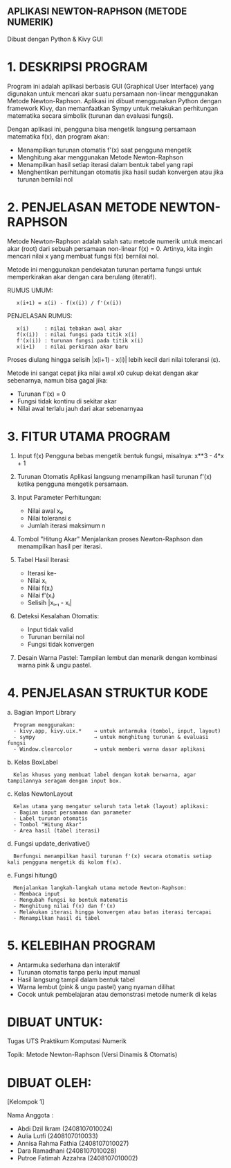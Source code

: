 ## APLIKASI NEWTON-RAPHSON (METODE NUMERIK) ##
Dibuat dengan Python & Kivy GUI


# 1. DESKRIPSI PROGRAM
   
   Program ini adalah aplikasi berbasis GUI (Graphical User Interface) yang digunakan untuk mencari akar suatu persamaan non-linear menggunakan Metode Newton-Raphson.
   Aplikasi ini dibuat menggunakan Python dengan framework Kivy, dan memanfaatkan Sympy untuk melakukan perhitungan matematika secara simbolik (turunan dan evaluasi fungsi).
   
   Dengan aplikasi ini, pengguna bisa mengetik langsung persamaan matematika f(x), dan program akan:
   -  Menampilkan turunan otomatis f'(x) saat pengguna mengetik
   -  Menghitung akar menggunakan Metode Newton-Raphson
   -  Menampilkan hasil setiap iterasi dalam bentuk tabel yang rapi
   -  Menghentikan perhitungan otomatis jika hasil sudah konvergen atau jika turunan bernilai nol


# 2. PENJELASAN METODE NEWTON-RAPHSON

   Metode Newton-Raphson adalah salah satu metode numerik untuk mencari akar (root) dari sebuah persamaan non-linear f(x) = 0.
   Artinya, kita ingin mencari nilai x yang membuat fungsi f(x) bernilai nol.

   Metode ini menggunakan pendekatan turunan pertama fungsi untuk memperkirakan akar dengan cara berulang (iteratif).

   RUMUS UMUM:

       x(i+1) = x(i) - f(x(i)) / f'(x(i))

   PENJELASAN RUMUS:

       x(i)     : nilai tebakan awal akar
       f(x(i))  : nilai fungsi pada titik x(i)
       f'(x(i)) : turunan fungsi pada titik x(i)
       x(i+1)   : nilai perkiraan akar baru

   Proses diulang hingga selisih |x(i+1) - x(i)| lebih kecil dari nilai toleransi (ε).

   Metode ini sangat cepat jika nilai awal x0 cukup dekat dengan akar sebenarnya, namun bisa gagal jika:
   - Turunan f'(x) = 0
   - Fungsi tidak kontinu di sekitar akar
   - Nilai awal terlalu jauh dari akar sebenarnyaa


# 3. FITUR UTAMA PROGRAM

   1. Input f(x)
      Pengguna bebas mengetik bentuk fungsi, misalnya:  x**3 - 4*x + 1

   2. Turunan Otomatis
      Aplikasi langsung menampilkan hasil turunan f'(x) ketika pengguna mengetik persamaan.

   3. Input Parameter Perhitungan:
      - Nilai awal x₀
      - Nilai toleransi ε
      - Jumlah iterasi maksimum n

   4. Tombol "Hitung Akar"
      Menjalankan proses Newton-Raphson dan menampilkan hasil per iterasi.

   5. Tabel Hasil Iterasi:
      - Iterasi ke-
      - Nilai xᵢ
      - Nilai f(xᵢ)
      - Nilai f'(xᵢ)
      - Selisih |xᵢ₊₁ - xᵢ|

   6. Deteksi Kesalahan Otomatis:
      - Input tidak valid
      - Turunan bernilai nol
      - Fungsi tidak konvergen

   7. Desain Warna Pastel:
      Tampilan lembut dan menarik dengan kombinasi warna pink & ungu pastel.


# 4. PENJELASAN STRUKTUR KODE

   a. Bagian Import Library
   
      Program menggunakan:
      - kivy.app, kivy.uix.*    → untuk antarmuka (tombol, input, layout)
      - sympy                   → untuk menghitung turunan & evaluasi fungsi
      - Window.clearcolor       → untuk memberi warna dasar aplikasi

   b. Kelas BoxLabel
   
      Kelas khusus yang membuat label dengan kotak berwarna, agar tampilannya seragam dengan input box.

   c. Kelas NewtonLayout
   
      Kelas utama yang mengatur seluruh tata letak (layout) aplikasi:
      - Bagian input persamaan dan parameter
      - Label turunan otomatis
      - Tombol "Hitung Akar"
      - Area hasil (tabel iterasi)

   d. Fungsi update_derivative()
   
      Berfungsi menampilkan hasil turunan f'(x) secara otomatis setiap kali pengguna mengetik di kolom f(x).

   e. Fungsi hitung()
   
      Menjalankan langkah-langkah utama metode Newton-Raphson:
      - Membaca input
      - Mengubah fungsi ke bentuk matematis
      - Menghitung nilai f(x) dan f'(x)
      - Melakukan iterasi hingga konvergen atau batas iterasi tercapai
      - Menampilkan hasil di tabel


# 5. KELEBIHAN PROGRAM

   - Antarmuka sederhana dan interaktif
   - Turunan otomatis tanpa perlu input manual
   - Hasil langsung tampil dalam bentuk tabel
   - Warna lembut (pink & ungu pastel) yang nyaman dilihat
   - Cocok untuk pembelajaran atau demonstrasi metode numerik di kelas


# DIBUAT UNTUK: 
   Tugas UTS Praktikum Komputasi Numerik
   
   Topik: Metode Newton-Raphson (Versi Dinamis & Otomatis)

# DIBUAT OLEH:
   [Kelompok 1]
   
Nama Anggota :
- Abdi Dzil Ikram (2408107010024)
- Aulia Lutfi (2408107010033)
- Annisa Rahma Fathia (2408107010027)
- Dara Ramadhani (2408107010028)
- Putroe Fatimah Azzahra (2408107010002)

